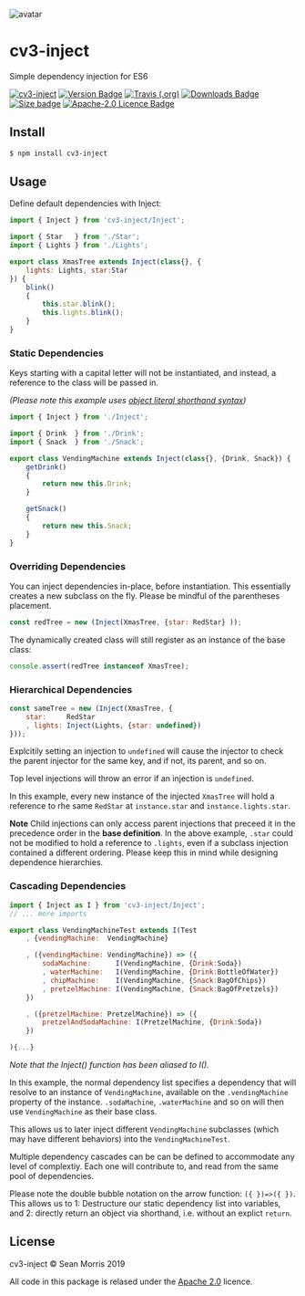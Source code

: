 ![avatar](https://avatars3.githubusercontent.com/u/640101?s=80&v=4)

# cv3-inject

Simple dependency injection for ES6

[![cv3-inject](https://img.shields.io/badge/cv3-inject-darkred?style=for-the-badge)](https://www.npmjs.com/package/cv3-inject) [![Version Badge](https://img.shields.io/npm/v/cv3-inject?label=ver&style=for-the-badge)](https://www.npmjs.com/package/cv3-inject) [![Travis (.org)](https://img.shields.io/travis/seanmorris/cv3-inject?style=for-the-badge)](https://travis-ci.org/seanmorris/cv3-inject) [![Downloads Badge](https://img.shields.io/npm/dm/cv3-inject?color=338800&style=for-the-badge)](https://www.npmjs.com/package/cv3-inject) [![Size badge](https://img.shields.io/github/languages/code-size/seanmorris/cv3-inject?style=for-the-badge)](https://github.com/seanmorris/cv3-inject) [![Apache-2.0 Licence Badge](https://img.shields.io/npm/l/cv3-inject?color=338800&style=for-the-badge)](https://github.com/seanmorris/cv3-inject/blob/master/LICENSE)


## Install

```bash
$ npm install cv3-inject
```

## Usage

Define default dependencies with Inject:

```javascript
import { Inject } from 'cv3-inject/Inject';

import { Star   } from './Star';
import { Lights } from './Lights';

export class XmasTree extends Inject(class{}, {
	lights: Lights, star:Star
}) {
	blink()
	{
		this.star.blink();
		this.lights.blink();
	}
}
```

### Static Dependencies

Keys starting with a capital letter will not be instantiated, and instead, a reference to the class will be passed in.

*(Please note this example uses [object literal shorthand syntax](https://eslint.org/docs/rules/object-shorthand))*

```javascript
import { Inject } from './Inject';

import { Drink  } from './Drink';
import { Snack  } from './Snack';

export class VendingMachine extends Inject(class{}, {Drink, Snack}) {
	getDrink()
	{
		return new this.Drink;
	}

	getSnack()
	{
		return new this.Snack;
	}
}

```

### Overriding Dependencies

You can inject dependencies in-place, before instantiation. This essentially creates a new subclass on the fly. Please be mindful of the parentheses placement.

```javascript
const redTree = new (Inject(XmasTree, {star: RedStar} ));
```

The dynamically created class will still register as an instance of the base class:

```javascript
console.assert(redTree instanceof XmasTree);
```

### Hierarchical Dependencies
```javascript
const sameTree = new (Inject(XmasTree, {
	star:     RedStar
	, lights: Inject(Lights, {star: undefined})
}));
```

Explcitily setting an injection to `undefined` will cause the injector to check the parent injector for the same key, and if not, its parent, and so on.

Top level injections will throw an error if an injection is `undefined`.

In this example, every new instance of the injected `XmasTree` will hold a reference to rhe same `RedStar` at `instance.star` and `instance.lights.star`.

**Note** Child injections can only access parent injections that preceed it in the precedence order in the **base definition**. In the above example, `.star` could not be modified to hold a reference to `.lights`, even if a subclass injection contained a different ordering. Please keep this in mind while designing dependence hierarchies.

### Cascading Dependencies

```javascript
import { Inject as I } from 'cv3-inject/Inject';
// ... more imports

export class VendingMachineTest extends I(Test
	, {vendingMachine:  VendingMachine}

	, ({vendingMachine: VendingMachine}) => ({
		sodaMachine:      I(VendingMachine, {Drink:Soda})
		, waterMachine:   I(VendingMachine, {Drink:BottleOfWater})
		, chipMachine:    I(VendingMachine, {Snack:BagOfChips})
		, pretzelMachine: I(VendingMachine, {Snack:BagOfPretzels})
	})

	, ({pretzelMachine: PretzelMachine}) => ({
		pretzelAndSodaMachine: I(PretzelMachine, {Drink:Soda})
	})

){...}
```
*Note that the Inject() function has been aliased to I().*

In this example, the normal dependency list specifies a dependency that will resolve to an instance of `VendingMachine`, available on the `.vendingMachine` property of the instance. `.sodaMachine`, `.waterMachine` and so on will then use `VendingMachine` as their base class.

This allows us to later inject different `VendingMachine` subclasses (which may have different behaviors) into the `VendingMachineTest`.

Multiple dependency cascades can be can be defined to accommodate any level of complextiy. Each one will contribute to, and read from the same pool of dependencies.

Please note the double bubble notation on the arrow function: `({ })=>({ })`. This allows us to 1: Destructure our static dependency list into variables, and 2: directly return an object via shorthand, i.e. without an explict `return`.

## License 

cv3-inject &copy; Sean Morris 2019

All code in this package is relased under the [Apache 2.0](https://www.apache.org/licenses/LICENSE-2.0) licence.
